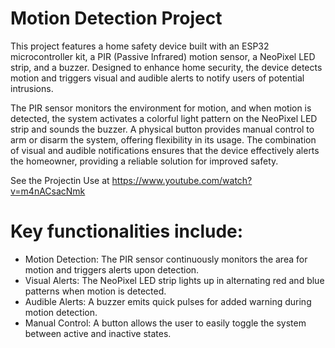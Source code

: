 # Motion Detection Project
This project features a home safety device built with an ESP32 microcontroller kit, a PIR (Passive Infrared) motion sensor, a NeoPixel LED strip, and a buzzer. Designed to enhance home security, the device detects motion and triggers visual and audible alerts to notify users of potential intrusions.

The PIR sensor monitors the environment for motion, and when motion is detected, the system activates a colorful light pattern on the NeoPixel LED strip and sounds the buzzer. A physical button provides manual control to arm or disarm the system, offering flexibility in its usage. The combination of visual and audible notifications ensures that the device effectively alerts the homeowner, providing a reliable solution for improved safety.

See the Projectin Use at https://www.youtube.com/watch?v=m4nACsacNmk 

# Key functionalities include:

- Motion Detection: The PIR sensor continuously monitors the area for motion and triggers alerts upon detection.
- Visual Alerts: The NeoPixel LED strip lights up in alternating red and blue patterns when motion is detected.
- Audible Alerts: A buzzer emits quick pulses for added warning during motion detection.
- Manual Control: A button allows the user to easily toggle the system between active and inactive states.
